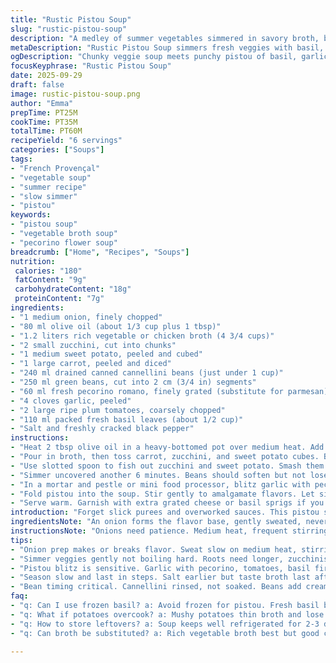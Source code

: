 ```yaml
---
title: "Rustic Pistou Soup"
slug: "rustic-pistou-soup"
description: "A medley of summer vegetables simmered in savory broth, brightened by a punchy homemade pistou of basil, garlic, tomato, and cheese. Haricots blancs and green beans add texture. Potato and zucchini purée enrich body, balancing earthy sweetness with fresh herbs. Traditional French origins with tweaks for deeper aroma, creamier mouthfeel, and easier timing cues."
metaDescription: "Rustic Pistou Soup simmers fresh veggies with basil, garlic, and pecorino in savory broth. Chunky textures, bold herb punch, simple French-inspired layers."
ogDescription: "Chunky veggie soup meets punchy pistou of basil, garlic, pecorino. Rustic textures, simmer aromas, homemade French garden flavors. Layers not pureed."
focusKeyphrase: "Rustic Pistou Soup"
date: 2025-09-29
draft: false
image: rustic-pistou-soup.png
author: "Emma"
prepTime: PT25M
cookTime: PT35M
totalTime: PT60M
recipeYield: "6 servings"
categories: ["Soups"]
tags:
- "French Provençal"
- "vegetable soup"
- "summer recipe"
- "slow simmer"
- "pistou"
keywords:
- "pistou soup"
- "vegetable broth soup"
- "pecorino flower soup"
breadcrumb: ["Home", "Recipes", "Soups"]
nutrition: 
 calories: "180"
 fatContent: "9g"
 carbohydrateContent: "18g"
 proteinContent: "7g"
ingredients:
- "1 medium onion, finely chopped"
- "80 ml olive oil (about 1/3 cup plus 1 tbsp)"
- "1.2 liters rich vegetable or chicken broth (4 3/4 cups)"
- "2 small zucchini, cut into chunks"
- "1 medium sweet potato, peeled and cubed"
- "1 large carrot, peeled and diced"
- "240 ml drained canned cannellini beans (just under 1 cup)"
- "250 ml green beans, cut into 2 cm (3/4 in) segments"
- "60 ml fresh pecorino romano, finely grated (substitute for parmesan)"
- "4 cloves garlic, peeled"
- "2 large ripe plum tomatoes, coarsely chopped"
- "110 ml packed fresh basil leaves (about 1/2 cup)"
- "Salt and freshly cracked black pepper"
instructions:
- "Heat 2 tbsp olive oil in a heavy-bottomed pot over medium heat. Add onion. Sizzle, stirring often till translucent but not brown - about 6 minutes. The slow softening aroma signals readiness."
- "Pour in broth, then toss carrot, zucchini, and sweet potato cubes. Bring up to a gentle boil, then reduce heat to low simmer. Cover. Bubble quietly for 22 minutes. Check when potatoes are soft enough to pierce and zucchini yielding but intact."
- "Use slotted spoon to fish out zucchini and sweet potato. Smash them roughly with a potato masher or fork – aim for a rustic mash, not puree. Return mash to pot. Stir in beans and green beans."
- "Simmer uncovered another 6 minutes. Beans should soften but not lose snap. Taste broth occasionally; adjust salt and pepper. The smell changes here – more vegetal sweetness."
- "In a mortar and pestle or mini food processor, blitz garlic with pecorino, tomatoes, and fresh basil. Drizzle in remaining olive oil steadily. Look for a thick, grainy sauce. Don’t overblend or it’ll turn watery."
- "Fold pistou into the soup. Stir gently to amalgamate flavors. Let sit off heat 3 minutes so aroma settles. The oil floats slightly, glossy on surface. Taste and tweak salt or more basil if needed - freshness fades fast."
- "Serve warm. Garnish with extra grated cheese or basil sprigs if you like. Should be thick but spoonable. Leftovers deepen in flavor next day."
introduction: "Forget slick purees and overworked sauces. This pistou soup is about layers, texture, stubborn bits that hold their shape through long simmers. The thickened broth carries the summer garden in every spoonful, punctuated by the punchy basil, garlic and cheese salsa lurking at the end. I learned early on to swap parmesan for pecorino – sharper, saltier, stands up better to cooking heat. Cooking times are more guidelines than gospel. Watch the potatoes soften and zucchini keep their bite; that’s the kitchen language here. The pistou? Best made fresh, coarse, slightly chunky to grip the broth hues instead of melting away. This is comfort but not dull - rustic but not sloppy. Each step has a purpose. The onion needs slow coaxing for sweet flavor, the beans need just a gentle touch of heat. I sizzle, mash, simmer, taste and balance like a scientist and a poet combined."
ingredientsNote: "An onion forms the flavor base, gently sweated, never browned to avoid bitter notes. Olive oil from first press elevates the rustic character; it’s not just fat but aromatic carrier. Broth must be hearty - homemade or quality storebought stock is a go-to for deeper complexity; vegetable broth works if richer than usual. Zucchini and potatoes provide body but different textures so keep their pieces whole enough to mash into rustic lumps that thicken broth without turning gooey. Sweet potato adds subtle sweetness balancing acidity from tomatoes in the pistou. Cannellini beans add protein and creaminess; rinsed but not soaked preserves bite. Green beans add crunch and bursts of chlorophyll freshness. Pecorino romano shines brighter than parmesan for punch and salt but swap in parmesan if needed. Fresh garlic and bunches of basil fresh off the stems season the pistou; frozen basil dulls the zip. Ripe plum tomatoes release juices but avoid watery types - more flesh is better. Salt and freshly crushed black pepper essential, but add gradually to avoid salty soup. Pro tip: basil bruises easily; handle gently to keep aromas intact."
instructionsNote: "Onions need patience. Medium heat, frequent stirring, until translucent and soft is key; anything higher risks bitter edges that spoil soup’s finesse. Add broth and veggies, bring to a slow simmer, not rolling boil, to break down roots gently while preserving freshness in zucchini. Check potato softness with fork - it should slide through easily but still hold a shape. Remove zucchini and potato for mashing - mash somewhat chunky to keep resistance; pureeing totally will dilute final mouthfeel. Return mash with beans back to pot to round flavors. Beans only require short reheating - overcooking makes them mealy and dull. The pistou blends raw aromatics to finish - blending too long thins it out, so stop while still coarse. Folding pistou in off heat avoids cooking away nuanced fresh notes. Let the soup rest briefly; multi-dimensional aromas should bloom. Season last and taste twice. This soup thickens on standing, so if too dense, a dash more broth or water fixes consistency. Serve hot or room temp anytime. Leftovers benefit from gentle reheating with splash broth to revive flavors."
tips:
- "Onion prep makes or breaks flavor. Sweat slow on medium heat, stirring often till translucent. No browning or bitterness. Smell shifts to soft sweet, signals ready. Add broth right away after, no waiting. Onion aroma carries base layers, don't rush. Tried faster, lost sweetness completely."
- "Simmer veggies gently not boiling hard. Roots need longer, zucchinis shorter. Watch textures - potato pierces easily when done. Zucchini tangles soft but intact. Remove with slotted spoon first. Mash roughly - not puree. Retain chunky bits, add rustic body. Pureeing thins mouthfeel down; no grip left."
- "Pistou blitz is sensitive. Garlic with pecorino, tomatoes, basil first. Add oil steady, slow drizzle. Watch for thick, grainy texture. Overblend and water seeps out, dulls flavor & texture. Fresh basil matters; frozen kills brightness. Handle basil gently - bruise kills aroma fast. Bring pistou in off heat only. Heat blunts fresh notes so quick."
- "Season slow and last in steps. Salt earlier but taste broth last after pistou folds in. Pistou adds salt from cheese and basil freshness. Black pepper cracked freshly adds sharp snap but add less early. Soup thickens on standing; dilute with splash broth or water if needed. Leftovers reheat with additional broth for reviving flavors and balancing salt."
- "Bean timing critical. Cannellini rinsed, not soaked. Beans add creamy texture but snap must stay. Reheat beans only short time after mash return. Overcooked beans turn gluey and dull flavor. Green beans add crunch—treat like vegetable, not mush. Watch carefully during second simmer, stir to avoid sticking. Timing varies with bean freshness and size."
faq:
- "q: Can I use frozen basil? a: Avoid frozen for pistou. Fresh basil bruises easily but keeps aroma. Frozen dulls freshness and flavor flat. If no fresh, use dried sparingly but taste shifts. Better to skip basil than freeze basil here."
- "q: What if potatoes overcook? a: Mushy potatoes thin broth and lose rustic chunks. Salvage by mashing while still chunky not watery. Add more broth or beans to thicken. If very soft, serve soon before soup turns gluey. Otherwise reduce simmer time on next try."
- "q: How to store leftovers? a: Soup keeps well refrigerated for 2-3 days. Cool quickly; seal tight. Reheat gently with splash broth so pistou flavors don’t cook away. Freeze in portions but pistou won’t keep same bite frozen; add fresh pistou on thawing if possible."
- "q: Can broth be substituted? a: Rich vegetable broth best but good chicken broth works too. Avoid watery broths - soup needs body. Storebought stock ok if high quality. If weak broth, concentrate by reducing slightly before adding veggies. Adds depth without extra seasoning fuss."

---
```

